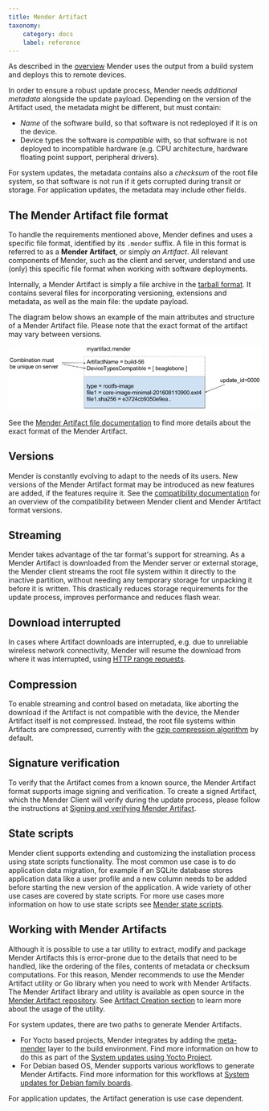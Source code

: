 ```yaml
---
title: Mender Artifact
taxonomy:
    category: docs
    label: reference
---
```


As described in the [overview](../overview) Mender uses the output from a build
system and deploys this to remote devices.

In order to ensure a robust update process, Mender needs *additional metadata*
alongside the update payload. Depending on the version of the
Artifact used, the metadata might be different, but must contain:

* *Name* of the software build, so that software is not redeployed if it is
  on the device.
* Device types the software is *compatible* with, so that software is not
  deployed to incompatible hardware (e.g. CPU architecture, hardware floating
  point support, peripheral drivers).

For system updates, the metadata contains also a *checksum* of the root file
  system, so that software is not run if it gets corrupted during transit or
  storage. For application updates, the metadata may include other fields.

## The Mender Artifact file format

To handle the requirements mentioned above, Mender defines and uses a specific
file format, identified by its `.mender` suffix. A file in this format is
referred to as a **Mender Artifact**, or simply *an Artifact*. All relevant
components of Mender, such as the client and server, understand and use (only)
this specific file format when working with software deployments.

Internally, a Mender Artifact is simply a file archive in the [tarball
format](https://en.wikipedia.org/wiki/Tar_(computing)?target=_blank). It
contains several files for incorporating versioning, extensions and metadata, as
well as the main file: the update payload.

The diagram below shows an example of the main attributes and structure of a
Mender Artifact file. Please note that the exact format of the artifact may vary
between versions.

![Mender Artifact format](mender-artifact-format.png)

<!--AUTOVERSION: "mender-artifact/blob/%"/mender-artifact-->
See the [Mender Artifact file
documentation](https://github.com/mendersoftware/mender-artifact/blob/master/Documentation?target=_blank)
to find more details about the exact format of the Mender Artifact.

## Versions

Mender is constantly evolving to adapt to the needs of its users. New versions
of the Mender Artifact format may be introduced as new features are added, if
the features require it. See the [compatibility documentation](../compatibility)
for an overview of the compatibility between Mender client and Mender Artifact
format versions.

## Streaming

Mender takes advantage of the tar format's support for streaming. As a Mender
Artifact is downloaded from the Mender server or external storage, the Mender
client streams the root file system within it directly to the inactive
partition, without needing any temporary storage for unpacking it before it is
written. This drastically reduces storage requirements for the update process,
improves performance and reduces flash wear.

## Download interrupted

In cases where Artifact downloads are interrupted, e.g. due to unreliable
wireless network connectivity, Mender will resume the download from where it was
interrupted, using [HTTP range
requests](https://tools.ietf.org/html/rfc7233?target=_blank).

## Compression

To enable streaming and control based on metadata, like aborting the download if
the Artifact is not compatible with the device, the Mender Artifact itself is
not compressed. Instead, the root file systems within Artifacts are compressed,
currently with the [gzip compression
algorithm](https://en.wikipedia.org/wiki/gzip?target=_blank) by default.

## Signature verification

To verify that the Artifact comes from a known source, the Mender Artifact
format supports image signing and verification. To create a signed Artifact,
which the Mender Client will verify during the update process, please follow the
instructions at [Signing and verifying Mender
Artifact](../../artifact-creation/sign-and-verify).

## State scripts

Mender client supports extending and customizing the installation process using
state scripts functionality. The most common use case is to do application data
migration, for example if an SQLite database stores application data like a user
profile and a new column needs to be added before starting the new version of
the application. A wide variety of other use cases are covered by state scripts.
For more use cases more information on how to use state scripts see [Mender
state scripts](../state-scripts).

## Working with Mender Artifacts

Although it is possible to use a tar utility to extract, modify and package
Mender Artifacts this is error-prone due to the details that need to be handled,
like the ordering of the files, contents of metadata or checksum computations.
For this reason, Mender recommends to use the Mender Artifact utility or Go
library when you need to work with Mender Artifacts. The Mender Artifact library
and utility is available as open source in the [Mender Artifact
repository](https://github.com/mendersoftware/mender-artifact?target=_blank).
See [Artifact Creation section](../../artifact-creation) to learn more about the
usage of the utility.

For system updates, there are two paths to generate Mender Artifacts.

* For Yocto based projects, Mender integrates by adding the
  [meta-mender](https://github.com/mendersoftware/meta-mender?target=_blank)
  layer to the build environment. Find more information on how to do this as
  part of the [System updates using Yocto
  Project](../../system-updates/yocto-project).
* For Debian based OS, Mender supports various workflows to generate Mender
  Artifacts. Find more information for this workflows at [System updates for
  Debian family boards](../../system-updates/debian-family).

For application updates, the Artifact generation is use case dependent.
